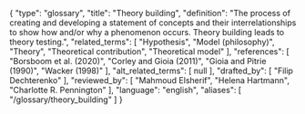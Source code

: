 {
    "type": "glossary",
    "title": "Theory building",
    "definition": "The process of creating and developing a statement of concepts and their interrelationships to show how and/or why a phenomenon occurs. Theory building leads to theory testing.",
    "related_terms": [
        "Hypothesis",
        "Model (philosophy)",
        "Theory",
        "Theoretical contribution",
        "Theoretical model"
    ],
    "references": [
        "Borsboom et al. (2020)",
        "Corley and Gioia (2011)",
        "Gioia and Pitrie (1990)",
        "Wacker (1998)"
    ],
    "alt_related_terms": [
        null
    ],
    "drafted_by": [
        "Filip Dechterenko"
    ],
    "reviewed_by": [
        "Mahmoud Elsherif",
        "Helena Hartmann",
        "Charlotte R. Pennington"
    ],
    "language": "english",
    "aliases": [
        "/glossary/theory_building"
    ]
}